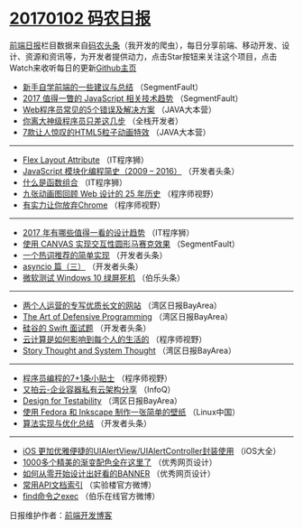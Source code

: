 # [20170102 码农日报](http://hao.caibaojian.com/date/2017/01/02)

[前端日报](http://caibaojian.com/c/news)栏目数据来自[码农头条](http://hao.caibaojian.com/)（我开发的爬虫），每日分享前端、移动开发、设计、资源和资讯等，为开发者提供动力，点击Star按钮来关注这个项目，点击Watch来收听每日的更新[Github主页](https://github.com/kujian/frontendDaily)
* [新手自学前端的一些建议与总结](http://hao.caibaojian.com/20312.html) （SegmentFault）
* [2017 值得一瞥的 JavaScript 相关技术趋势](http://hao.caibaojian.com/20383.html) （SegmentFault）
* [Web程序员常见的5个错误及解决方案](http://hao.caibaojian.com/20379.html) （JAVA大本营）
* [你离大神级程序员只差这几步](http://hao.caibaojian.com/20285.html) （全栈开发者）
* [7款让人惊叹的HTML5粒子动画特效](http://hao.caibaojian.com/20298.html) （JAVA大本营）

***
* [Flex Layout Attribute](http://hao.caibaojian.com/20316.html) （IT程序狮）
* [JavaScript 模块化编程简史（2009 &#8211; 2016）](http://hao.caibaojian.com/20305.html) （开发者头条）
* [什么是函数组合](http://hao.caibaojian.com/20317.html) （IT程序狮）
* [九张动画图回顾 Web 设计的 25 年历史](http://hao.caibaojian.com/20388.html) （程序师视野）
* [有实力让你放弃Chrome](http://hao.caibaojian.com/20387.html) （程序师视野）

***
* [2017 年有哪些值得一看的设计趋势](http://hao.caibaojian.com/20326.html) （IT程序狮）
* [使用 CANVAS 实现交互性圆形马赛克效果](http://hao.caibaojian.com/20382.html) （SegmentFault）
* [一个热词推荐的简单实现](http://hao.caibaojian.com/20303.html) （开发者头条）
* [asyncio 篇（三）](http://hao.caibaojian.com/20309.html) （开发者头条）
* [微软测试 Windows 10 绿屏死机](http://hao.caibaojian.com/20310.html) （伯乐头条）

***
* [两个人运营的专写优质长文的网站](http://hao.caibaojian.com/20289.html) （湾区日报BayArea）
* [The Art of Defensive Programming](http://hao.caibaojian.com/20293.html) （湾区日报BayArea）
* [硅谷的 Swift 面试题](http://hao.caibaojian.com/20304.html) （开发者头条）
* [云计算是如何影响到每个人的生活的](http://hao.caibaojian.com/20315.html) （程序师视野）
* [Story Thought and System Thought](http://hao.caibaojian.com/20294.html) （湾区日报BayArea）

***
* [程序员编程的7+1条小贴士](http://hao.caibaojian.com/20385.html) （程序师视野）
* [又拍云-企业容器私有云架构分享](http://hao.caibaojian.com/20282.html) （InfoQ）
* [Design for Testability](http://hao.caibaojian.com/20295.html) （湾区日报BayArea）
* [使用 Fedora 和 Inkscape 制作一张简单的壁纸](http://hao.caibaojian.com/20296.html) （Linux中国）
* [算法实现与优化总结](http://hao.caibaojian.com/20307.html) （开发者头条）

***
* [iOS 更加优雅便捷的UIAlertView/UIAlertController封装使用](http://hao.caibaojian.com/20284.html) （iOS大全）
* [1000多个精美的渐变配色全在这里了](http://hao.caibaojian.com/20390.html) （优秀网页设计）
* [如何从零开始设计出好看的BANNER](http://hao.caibaojian.com/20319.html) （优秀网页设计）
* [常用API文档索引](http://hao.caibaojian.com/20389.html) （实验楼官方微博）
* [find命令之exec](http://hao.caibaojian.com/20321.html) （伯乐在线官方微博）

日报维护作者：[前端开发博客](http://caibaojian.com/) 